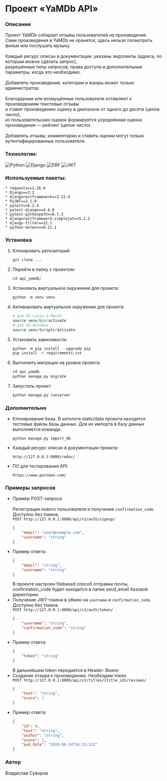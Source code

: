# Проект «YaMDb API»

### Описание

   Проект YaMDb собирает отзывы пользователей на произведения.  
   Сами произведения в YaMDb не хранятся, здесь нельзя посмотреть фильм или послушать музыку.<br/>    
   Каждый ресурс описан в документации: указаны эндпоинты (адреса, по которым можно сделать запрос),    
разрешённые типы запросов, права доступа и дополнительные параметры, когда это необходимо.<br/>    
   Добавлять произведения, категории и жанры может только администратор.<br/>    
   Благодарные или возмущённые пользователи оставляют к произведениям текстовые отзывы  
и ставят произведению оценку в диапазоне от одного до десяти (целое число);  
из пользовательских оценок формируется усреднённая оценка произведения — рейтинг (целое число).<br/>  
   Добавлять отзывы, комментарии и ставить оценки могут только аутентифицированные пользователи.<br/>    

### Технологии:
![Python](https://img.shields.io/badge/Python-FFD43B?style=for-the-badge&logo=python&logoColor=blue)
![Django](https://img.shields.io/badge/Django-092E20?style=for-the-badge&logo=django&logoColor=green)
![DRF](https://img.shields.io/badge/django%20rest-ff1709?style=for-the-badge&logo=django&logoColor=white)
![JWT](https://img.shields.io/badge/JWT-000000?style=for-the-badge&logo=JSON%20web%20tokens&logoColor=white)

### Используемые пакеты:
    * requests==2.26.0
    * Django==3.2
    * djangorestframework==3.12.4
    * PyJWT==2.1.0
    * pytest==6.2.4
    * pytest-django==4.4.0
    * pytest-pythonpath==0.7.3
    * djangorestframework-simplejwt==5.2.2
    * django-filter==22.1
    * python-dotenv==0.21.1

### Установка

1. Клонировать репозиторий:

   ```python
   git clone ...
   ```

2. Перейти в папку с проектом:

   ```python
   cd api_yamdb/
   ```

3. Установить виртуальное окружение для проекта:

   ```python
   python -m venv venv
   ```

4. Активировать виртуальное окружение для проекта:

   ```python
   # для OS Lunix и MacOS
   source venv/bin/activate
   # для OS Windows
   source venv/Scripts/activate
   ```

5. Установить зависимости:

   ```python
   python -m pip install --upgrade pip
   pip install -r requirements.txt
   ```

6. Выполнить миграции на уровне проекта:

   ```python
   cd api_yamdb
   python manage.py migrate
   ```

7. Запустить проект:
   ```python
   python manage.py runserver
   ```

### Дополнительно

* Клонирование базы. В катологе static/data проекта находятся тестовые файлы базы данных. 
  Для их импорта в базу данных выполняется команда:
   ```
   python manage.py import_db
   ```
* Каждый ресурс описан в документации проекта:
   ```
   http://127.0.0.1:8000/redoc/
   ```

* ПО для тестирования API:
   ```
   https://www.postman.com/
   ```

### Примеры запросов

* Пример POST-запроса<br/>   
    Регистрация нового пользователя и получение `confirmation_code`. Доступно без токена.  
    `POST http://127.0.0.1:8000/api/v1/auth/signup/`
    ```json
    {
        "email": "user@example.com",
        "username": "string"
    }
    ```
* Пример ответа:
    ```json
    {
        "email": "string",
        "username": "string"
    }
    ```
  В проекте настроен filebased способ отправки почты, confirmation_code будет находится в папке send_email базовой директории.
* Получение JWT-токена в обмен на `username` и `confirmation_code`. Доступно без токена.  
    `POST http://127.0.0.1:8000/api/v1/auth/token/`
    ```json
    {
        "username": "string",
        "confirmation_code": "string"
    }
    ```
* Пример ответа:
    ```json
    {
        "token": "string"
    }
    ```
  В дальнейшем token передаётся в Header: Bearer
* Создание отзыва к произведению. Необходим токен.  
    `POST http://127.0.0.1:8000/api/v1/titles/{title_id}/reviews/`
    ```json
    {
        "text": "string",
        "score": 1
    }
    ```
* Пример ответа:
    ```json
    {
        "id": 0,
        "text": "string",
        "author": "string",
        "score": 1,
        "pub_date": "2019-08-24T14:15:22Z"
    }
    ```

### Автор
Владислав Суворов
